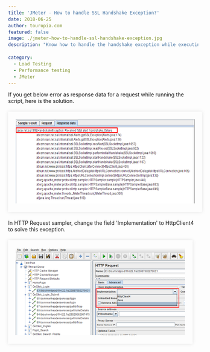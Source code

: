 ```yaml
---
title: 'JMeter - How to handle SSL Handshake Exception?'
date: 2018-06-25
author: touropia.com
featured: false
image: ./jmeter-how-to-handle-ssl-handshake-exception.jpg
description: "Know how to handle the handshake exception while executing your JMX test scripts."

category:
  - Load Testing
  - Performance testing
  - JMeter
---
```


<div class="entry-content">
<p >If you get below error as response data for a request while running the script, here is the solution.</p>
<div style="width:94%; margin-top:20px; margin-bottom:20px;padding:20px; box-shadow:0 0 10px rgba(0,0,0,0.1)">
<img class="main-img img-responsive" style="" src="./error-response-data-for-request.png" alt="ssl handshake exception in jmeter">
</div>
<p >In HTTP Request sampler, change the field 'Implementation' to HttpClient4 to solve this exception.</p>
<div style="width:89%; margin-top:20px; margin-bottom:20px;padding:20px; box-shadow:0 0 10px rgba(0,0,0,0.1)">
<img class="main-img img-responsive" style="" src="./sampler-change-the-field-Implementation.png" alt="ssl handshake exception in jmeter">
</div>
</div>
